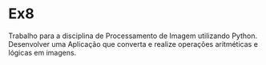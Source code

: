 # Ex8
Trabalho para a disciplina de Processamento de Imagem utilizando Python.
Desenvolver uma Aplicação que converta e realize operações aritméticas e lógicas em imagens.

